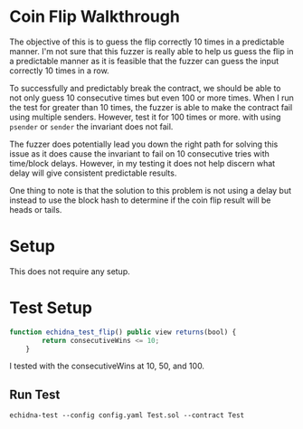 # Coin Flip Walkthrough
The objective of this is to guess the flip correctly 10 times in a predictable manner. I'm not sure that this fuzzer is really able to help us guess the flip in a predictable manner as it is feasible that the fuzzer can guess the input correctly 10 times in a row. 

To successfully and predictably break the contract, we should be able to not only guess 10 consecutive times but even 100 or more times. When I run the test for greater than 10 times, the fuzzer is able to make the contract fail using multiple senders. However, test it for 100 times or more. with using `psender` or `sender` the invariant does not fail. 

The fuzzer does potentially lead you down the right path for solving this issue as it does cause the invariant to fail on 10 consecutive tries with time/block delays. However, in my testing it does not help discern what delay will give consistent predictable results. 

One thing to note is that the solution to this problem is not using a delay but instead to use the block hash to determine if the coin flip result will be heads or tails. 

# Setup
This does not require any setup.

# Test Setup

```javascript
function echidna_test_flip() public view returns(bool) {
        return consecutiveWins <= 10;
    }
```

I tested with the consecutiveWins at 10, 50, and 100.

## Run Test
```shell
echidna-test --config config.yaml Test.sol --contract Test
```